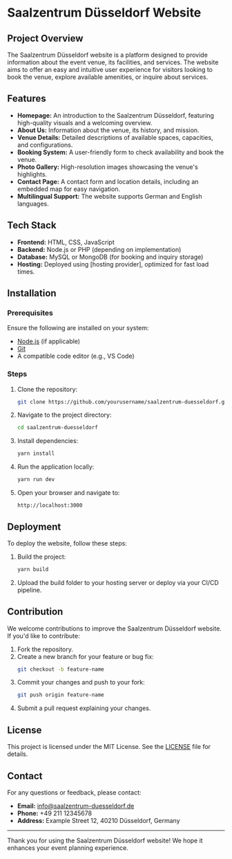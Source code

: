 # Saalzentrum Düsseldorf Website

## Project Overview
The Saalzentrum Düsseldorf website is a platform designed to provide information about the event venue, its facilities, and services. The website aims to offer an easy and intuitive user experience for visitors looking to book the venue, explore available amenities, or inquire about services.

## Features
- **Homepage:** An introduction to the Saalzentrum Düsseldorf, featuring high-quality visuals and a welcoming overview.
- **About Us:** Information about the venue, its history, and mission.
- **Venue Details:** Detailed descriptions of available spaces, capacities, and configurations.
- **Booking System:** A user-friendly form to check availability and book the venue.
- **Photo Gallery:** High-resolution images showcasing the venue's highlights.
- **Contact Page:** A contact form and location details, including an embedded map for easy navigation.
- **Multilingual Support:** The website supports German and English languages.

## Tech Stack
- **Frontend:** HTML, CSS, JavaScript
- **Backend:** Node.js or PHP (depending on implementation)
- **Database:** MySQL or MongoDB (for booking and inquiry storage)
- **Hosting:** Deployed using [hosting provider], optimized for fast load times.

## Installation
### Prerequisites
Ensure the following are installed on your system:
- [Node.js](https://nodejs.org/) (if applicable)
- [Git](https://git-scm.com/)
- A compatible code editor (e.g., VS Code)

### Steps
1. Clone the repository:
   ```bash
   git clone https://github.com/yourusername/saalzentrum-duesseldorf.git
   ```

2. Navigate to the project directory:
   ```bash
   cd saalzentrum-duesseldorf
   ```

3. Install dependencies:
   ```bash
   yarn install
   ```

4. Run the application locally:
   ```bash
   yarn run dev
   ```

5. Open your browser and navigate to:
   ```
   http://localhost:3000
   ```

## Deployment
To deploy the website, follow these steps:
1. Build the project:
   ```bash
   yarn build
   ```
2. Upload the build folder to your hosting server or deploy via your CI/CD pipeline.

## Contribution
We welcome contributions to improve the Saalzentrum Düsseldorf website. If you'd like to contribute:
1. Fork the repository.
2. Create a new branch for your feature or bug fix:
   ```bash
   git checkout -b feature-name
   ```
3. Commit your changes and push to your fork:
   ```bash
   git push origin feature-name
   ```
4. Submit a pull request explaining your changes.

## License
This project is licensed under the MIT License. See the [LICENSE](LICENSE) file for details.

## Contact
For any questions or feedback, please contact:
- **Email:** info@saalzentrum-duesseldorf.de
- **Phone:** +49 211 12345678
- **Address:** Example Street 12, 40210 Düsseldorf, Germany

---
Thank you for using the Saalzentrum Düsseldorf website! We hope it enhances your event planning experience.

